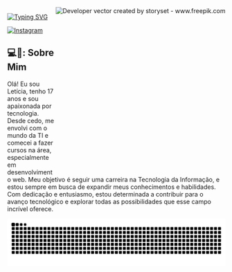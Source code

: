 <img align="right" alt="Developer vector created by storyset - www.freepik.com" height="380" src="https://i.pinimg.com/564x/7c/2b/ac/7c2bacf83a09e8390eb6802a57d22c88.jpg">

<a href="https://git.io/typing-svg"><img src="https://readme-typing-svg.herokuapp.com?font=Tiny5&pause=1000&random=false&width=435&lines=Oiee+eu+me+chamo+Leticia+" alt="Typing SVG" /></a>


[![Instagram](https://img.shields.io/badge/-Instagram-000?style=for-the-badge&logo=instagram&logoColor=FF00F6&color:FFF)](https://www.instagram.com/_lehcpx/)


<h2> 💻🤞: Sobre Mim </h2>

<div>
  <p>Olá! Eu sou Letícia, tenho 17 anos e sou apaixonada por tecnologia. Desde cedo, me envolvi com o mundo da TI e comecei a fazer cursos na área, especialmente em desenvolvimento web. Meu objetivo é seguir uma carreira na Tecnologia da Informação, e estou sempre em busca de expandir meus conhecimentos e habilidades. Com dedicação e entusiasmo, estou determinada a contribuir para o avanço tecnológico e explorar todas as possibilidades que esse campo incrível oferece.</p>
</div>
  <div>
    <picture align="center">    
      <img src="https://github.com/guuhferiani/guuhferiani/blob/main/snake-dark.svg">
    </picture>
</div>    
